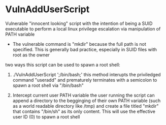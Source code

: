 # VulnAddUserScript
Vulnerable "innocent looking" script with the intention of being a SUID executable to perform a local linux privilege escalation via manipulation of PATH variable 
- The vulnerable command is "mkdir" because the full path is not specified. This is generally bad practice, especially in SUID files with root as the owner

two ways this script can be used to spawn a root shell:
1. ./VulnAddUserScript ';/bin/bash;' <somepassword>
  this method interupts the priviledged command "useradd" and prematurely terminates with a semicolon to spawn a root shell     via "/bin/bash"
  
2. Intercept current user PATH variable
  the user running the script can append a directory to the begginging of their own PATH variable (such as a world readable     directory like /tmp) and create a file titled "mkdir" that contains "/bin/sh" as its only content. This will use the           effective user ID (0) to spawn a root shell
   
